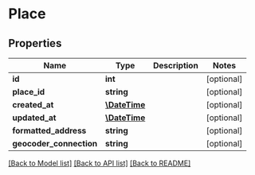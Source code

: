 # Place

## Properties
Name | Type | Description | Notes
------------ | ------------- | ------------- | -------------
**id** | **int** |  | [optional] 
**place_id** | **string** |  | [optional] 
**created_at** | [**\DateTime**](\DateTime.md) |  | [optional] 
**updated_at** | [**\DateTime**](\DateTime.md) |  | [optional] 
**formatted_address** | **string** |  | [optional] 
**geocoder_connection** | **string** |  | [optional] 

[[Back to Model list]](../README.md#documentation-for-models) [[Back to API list]](../README.md#documentation-for-api-endpoints) [[Back to README]](../README.md)

